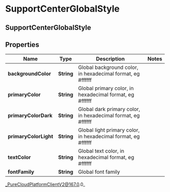 # SupportCenterGlobalStyle

## SupportCenterGlobalStyle

## Properties

|Name | Type | Description | Notes|
|------------ | ------------- | ------------- | -------------|
| **backgroundColor** | **String** | Global background color, in hexadecimal format, eg #ffffff | |
| **primaryColor** | **String** | Global primary color, in hexadecimal format, eg #ffffff | |
| **primaryColorDark** | **String** | Global dark primary color, in hexadecimal format, eg #ffffff | |
| **primaryColorLight** | **String** | Global light primary color, in hexadecimal format, eg #ffffff | |
| **textColor** | **String** | Global text color, in hexadecimal format, eg #ffffff | |
| **fontFamily** | **String** | Global font family | |



_PureCloudPlatformClientV2@167.0.0_
